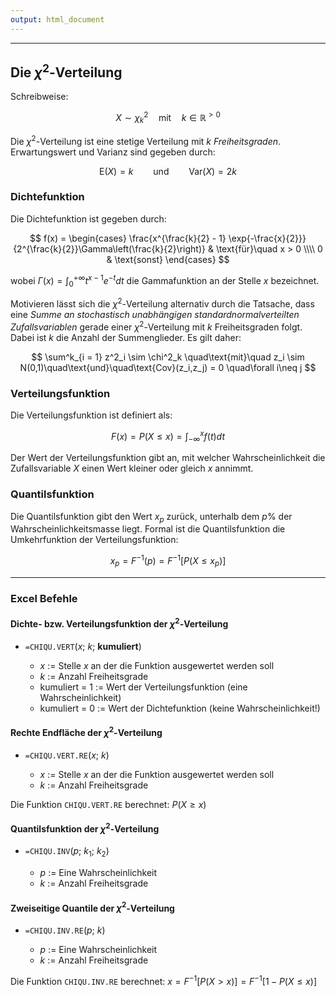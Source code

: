 ```yaml
---
output: html_document
---
```


***

## Die $\chi^2$-Verteilung

Schreibweise:

$$ X \sim \chi^2_k \quad\text{mit}\quad k \in \mathbb{R}^{>0} $$

Die $\chi^2$-Verteilung ist eine stetige Verteilung mit $k$ *Freiheitsgraden*. 
Erwartungswert und Varianz sind gegeben durch:

$$ \text{E}(X) = k \qquad\text{und}\qquad \text{Var}(X) = 2k $$

### Dichtefunktion

Die Dichtefunktion ist gegeben durch:

$$ f(x) = \begin{cases}
\frac{x^{\frac{k}{2} - 1} \exp{-\frac{x}{2}}}{2^{\frac{k}{2}}\Gamma\left(\frac{k}{2}\right)} & \text{für}\quad x > 0 \\\\
0 & \text{sonst}
\end{cases} $$

wobei $\Gamma(x) = \int^{+\infty}_0 t^{x-1}e^{-t} dt$ die Gammafunktion an der Stelle
$x$ bezeichnet.

Motivieren lässt sich die $\chi^2$-Verteilung alternativ durch die Tatsache, dass eine *Summe
an stochastisch unabhängigen standardnormalverteilten Zufallsvariablen* gerade einer
$\chi^2$-Verteilung mit $k$ Freiheitsgraden folgt. Dabei ist $k$ die Anzahl der Summenglieder. 
Es gilt daher:

$$ \sum^k_{i = 1} z^2_i \sim \chi^2_k \quad\text{mit}\quad z_i \sim N(0,1)\quad\text{und}\quad\text{Cov}(z_i,z_j) = 0 \quad\forall i\neq j $$

### Verteilungsfunktion

Die Verteilungsfunktion ist definiert als:

$$ F(x) = P(X \leq x) = \int^{x}_{-\infty}f(t) dt $$

Der Wert der Verteilungsfunktion gibt an, mit welcher Wahrscheinlichkeit die 
Zufallsvariable $X$ einen Wert kleiner oder gleich $x$ annimmt.

### Quantilsfunktion

Die Quantilsfunktion gibt den Wert $x_p$ zurück, unterhalb dem $p$% der Wahrscheinlichkeitsmasse liegt. 
Formal ist die Quantilsfunktion die Umkehrfunktion der Verteilungsfunktion: 

$$ x_p = F^{-1}(p) = F^{-1}[P(X \leq x_p)] $$

---

### Excel Befehle

#### Dichte- bzw. Verteilungsfunktion der $\chi^2$-Verteilung

+ `=CHIQU.VERT`($x$; $k$; **kumuliert**)

    + $x$ := Stelle $x$ an der die Funktion ausgewertet werden soll 
    + $k$ := Anzahl Freiheitsgrade
    + kumuliert = 1 := Wert der Verteilungsfunktion (eine Wahrscheinlichkeit)
    + kumuliert = 0 := Wert der Dichtefunktion (keine Wahrscheinlichkeit!)

#### Rechte Endfläche der $\chi^2$-Verteilung

+ `=CHIQU.VERT.RE`($x$; $k$)

    + $x$ := Stelle $x$ an der die Funktion ausgewertet werden soll 
    + $k$ := Anzahl Freiheitsgrade
        
Die Funktion `CHIQU.VERT.RE` berechnet: $P(X \ge x)$

#### Quantilsfunktion der $\chi^2$-Verteilung

+ `=CHIQU.INV`($p$; $k_1$; $k_2$)

    + $p$ := Eine Wahrscheinlichkeit
    + $k$ := Anzahl Freiheitsgrade
    

#### Zweiseitige Quantile der $\chi^2$-Verteilung

+ `=CHIQU.INV.RE`($p$; $k$)

    + $p$ := Eine Wahrscheinlichkeit
    + $k$ := Anzahl Freiheitsgrade
   
Die Funktion `CHIQU.INV.RE` berechnet: $x = F^{-1}[P(X > x)] = F^{-1}[1 - P(X \leq x)]$

